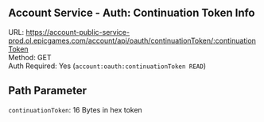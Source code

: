 ## Account Service - Auth: Continuation Token Info

URL: https://account-public-service-prod.ol.epicgames.com/account/api/oauth/continuationToken/:continuationToken \
Method: GET \
Auth Required: Yes (`account:oauth:continuationToken READ`)

## Path Parameter

`continuationToken`: 16 Bytes in hex token
